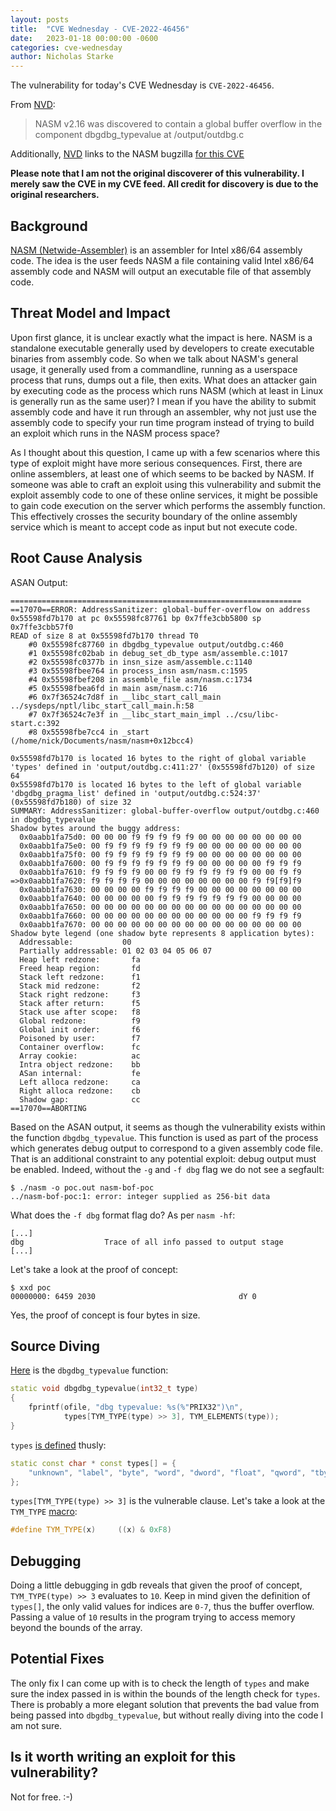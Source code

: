 ```yaml
---
layout: posts
title:  "CVE Wednesday - CVE-2022-46456"
date:   2023-01-18 00:00:00 -0600
categories: cve-wednesday
author: Nicholas Starke
---
```


The vulnerability for today's CVE Wednesday is `CVE-2022-46456`.

From [NVD](https://nvd.nist.gov/vuln/detail/CVE-2022-46456):

>NASM v2.16 was discovered to contain a global buffer overflow in the component dbgdbg_typevalue at /output/outdbg.c

Additionally, [NVD](https://nvd.nist.gov/vuln/detail/CVE-2022-46456) links to the NASM bugzilla [for this CVE](https://bugzilla.nasm.us/show_bug.cgi?id=3392814)

**Please note that I am not the original discoverer of this vulnerability.  I merely saw the CVE in my CVE feed.  All credit for discovery is due to the original researchers.**

## Background

[NASM (Netwide-Assembler)](https://nasm.us/) is an assembler for Intel x86/64 assembly code. The idea is the user feeds NASM a file containing valid Intel x86/64 assembly code and NASM will output an executable file of that assembly code.

## Threat Model and Impact

Upon first glance, it is unclear exactly what the impact is here.  NASM is a standalone executable generally used by developers to create executable binaries from assembly code. So when we talk about NASM's general usage, it generally used from a commandline, running as a userspace process that runs, dumps out a file, then exits. What does an attacker gain by executing code as the process which runs NASM (which at least in Linux is generally run as the same user)? I mean if you have the ability to submit assembly code and have it run through an assembler, why not just use the assembly code to specify your run time program instead of trying to build an exploit which runs in the NASM process space?

As I thought about this question, I came up with a few scenarios where this type of exploit might have more serious consequences. First, there are online assemblers, at least one of which seems to be backed by NASM. If someone was able to craft an exploit using this vulnerability and submit the exploit assembly code to one of these online services, it  might be possible to gain code execution on the server which performs the assembly function.  This effectively crosses the security boundary of the online assembly service which is meant to accept code as input but not execute code.  

## Root Cause Analysis

ASAN Output:
```
=================================================================
==17070==ERROR: AddressSanitizer: global-buffer-overflow on address 0x55598fd7b170 at pc 0x55598fc87761 bp 0x7ffe3cbb5800 sp 0x7ffe3cbb57f0
READ of size 8 at 0x55598fd7b170 thread T0
    #0 0x55598fc87760 in dbgdbg_typevalue output/outdbg.c:460
    #1 0x55598fc02bab in debug_set_db_type asm/assemble.c:1017
    #2 0x55598fc0377b in insn_size asm/assemble.c:1140
    #3 0x55598fbee764 in process_insn asm/nasm.c:1595
    #4 0x55598fbef208 in assemble_file asm/nasm.c:1734
    #5 0x55598fbea6fd in main asm/nasm.c:716
    #6 0x7f36524c7d8f in __libc_start_call_main ../sysdeps/nptl/libc_start_call_main.h:58
    #7 0x7f36524c7e3f in __libc_start_main_impl ../csu/libc-start.c:392
    #8 0x55598fbe7cc4 in _start (/home/nick/Documents/nasm/nasm+0x12bcc4)

0x55598fd7b170 is located 16 bytes to the right of global variable 'types' defined in 'output/outdbg.c:411:27' (0x55598fd7b120) of size 64
0x55598fd7b170 is located 16 bytes to the left of global variable 'dbgdbg_pragma_list' defined in 'output/outdbg.c:524:37' (0x55598fd7b180) of size 32
SUMMARY: AddressSanitizer: global-buffer-overflow output/outdbg.c:460 in dbgdbg_typevalue
Shadow bytes around the buggy address:
  0x0aabb1fa75d0: 00 00 00 f9 f9 f9 f9 f9 00 00 00 00 00 00 00 00
  0x0aabb1fa75e0: 00 f9 f9 f9 f9 f9 f9 f9 00 00 00 00 00 00 00 00
  0x0aabb1fa75f0: 00 f9 f9 f9 f9 f9 f9 f9 00 00 00 00 00 00 00 00
  0x0aabb1fa7600: 00 f9 f9 f9 f9 f9 f9 f9 00 00 00 00 00 f9 f9 f9
  0x0aabb1fa7610: f9 f9 f9 f9 00 00 f9 f9 f9 f9 f9 f9 00 00 f9 f9
=>0x0aabb1fa7620: f9 f9 f9 f9 00 00 00 00 00 00 00 00 f9 f9[f9]f9
  0x0aabb1fa7630: 00 00 00 00 f9 f9 f9 f9 00 00 00 00 00 00 00 00
  0x0aabb1fa7640: 00 00 00 00 00 f9 f9 f9 f9 f9 f9 f9 00 00 00 00
  0x0aabb1fa7650: 00 00 00 00 00 00 00 00 00 00 00 00 00 00 00 00
  0x0aabb1fa7660: 00 00 00 00 00 00 00 00 00 00 00 00 f9 f9 f9 f9
  0x0aabb1fa7670: 00 00 00 00 00 00 00 00 00 00 00 00 00 00 00 00
Shadow byte legend (one shadow byte represents 8 application bytes):
  Addressable:           00
  Partially addressable: 01 02 03 04 05 06 07
  Heap left redzone:       fa
  Freed heap region:       fd
  Stack left redzone:      f1
  Stack mid redzone:       f2
  Stack right redzone:     f3
  Stack after return:      f5
  Stack use after scope:   f8
  Global redzone:          f9
  Global init order:       f6
  Poisoned by user:        f7
  Container overflow:      fc
  Array cookie:            ac
  Intra object redzone:    bb
  ASan internal:           fe
  Left alloca redzone:     ca
  Right alloca redzone:    cb
  Shadow gap:              cc
==17070==ABORTING
```

Based on the ASAN output, it seems as though the vulnerability exists within the function `dbgdbg_typevalue`.  This function is used as part of the process which generates debug output to correspond to a given assembly code file.  That is an additional constraint to any potential exploit: debug output must be enabled.  Indeed, without the `-g` and `-f dbg` flag we do not see a segfault:

```
$ ./nasm -o poc.out nasm-bof-poc
../nasm-bof-poc:1: error: integer supplied as 256-bit data
```

What does the `-f dbg` format flag do? As per `nasm -hf`:

```
[...]
dbg                  Trace of all info passed to output stage
[...]
```

Let's take a look at the proof of concept:

```
$ xxd poc
00000000: 6459 2030                                dY 0
```

Yes, the proof of concept is four bytes in size.

## Source Diving

[Here](https://github.com/netwide-assembler/nasm/blob/master/output/outdbg.c#L457) is the `dbgdbg_typevalue` function:

```cpp
static void dbgdbg_typevalue(int32_t type)
{
    fprintf(ofile, "dbg typevalue: %s(%"PRIX32")\n",
            types[TYM_TYPE(type) >> 3], TYM_ELEMENTS(type));
}
```

`types` [is defined](https://github.com/netwide-assembler/nasm/blob/master/output/outdbg.c#L411) thusly:

```cpp
static const char * const types[] = {
    "unknown", "label", "byte", "word", "dword", "float", "qword", "tbyte"
};
```

`types[TYM_TYPE(type) >> 3]` is the vulnerable clause.  Let's take a look at the `TYM_TYPE` [macro](https://github.com/netwide-assembler/nasm/blob/a3fd34ab803470d63658bd348a24f41beddab32f/include/nasm.h#L1193):

```cpp
#define TYM_TYPE(x)     ((x) & 0xF8)
```

## Debugging

[](/images/01182023/gdb.png)

Doing a little debugging in gdb reveals that given the proof of concept, `TYM_TYPE(type) >> 3` evaluates to `10`.  Keep in mind given the definition of `types[]`, the only valid values for indices are `0-7`, thus the buffer overflow.  Passing a value of `10` results in the program trying to access memory beyond the bounds of the array.

## Potential Fixes

The only fix I can come up with is to check the length of `types` and make sure the index passed in is within the bounds of the length check for `types`.  There is probably a more elegant solution that prevents the bad value from being passed into `dbgdbg_typevalue`, but without really diving into the code I am not sure.

## Is it worth writing an exploit for this vulnerability?

Not for free. :-)